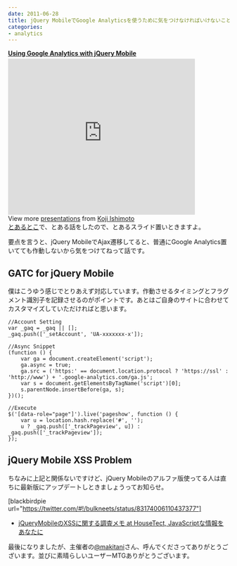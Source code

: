 ```yaml
---
date: 2011-06-28
title: jQuery MobileでGoogle Analyticsを使うために気をつけなければいけないこと
categories:
- analytics
---
```

<div id="__ss_8433078" style="width: 425px;"><strong style="display: block; margin: 12px 0 4px;"><a title="Using Google Analytics with jQuery Mobile" href="http://www.slideshare.net/t32k/using-google-analytics-with-jquery-mobile">Using Google Analytics with jQuery Mobile</a></strong> <iframe frameborder="0" height="355" marginheight="0" marginwidth="0" scrolling="no" src="http://www.slideshare.net/slideshow/embed_code/8433078" width="425"></iframe> View more <a href="http://www.slideshare.net/">presentations</a> from <a href="http://www.slideshare.net/t32k">Koji Ishimoto</a></div>
<a href="http://gatracker.org/">とあるとこ</a>で、とある話をしたので、とあるスライド置いときますよ。

要点を言うと、jQuery MobileでAjax遷移してると、普通にGoogle Analytics置いてても作動しないから気をつけてねって話です。

<!--more-->
<h2>GATC for jQuery Mobile</h2>
僕はこうゆう感じでとりあえず対応しています。作動させるタイミングとフラグメント識別子を記録させるのがポイントです。あとはご自身のサイトに合わせてカスタマイズしていただければと思います。

<pre><code>//Account Setting
var _gaq = _gaq || [];
_gaq.push(['_setAccount', 'UA-xxxxxxx-x']);

//Async Snippet
(function () {
    var ga = document.createElement('script');
    ga.async = true;
    ga.src = ('https:' == document.location.protocol ? 'https://ssl' : 'http://www') + '.google-analytics.com/ga.js';
    var s = document.getElementsByTagName('script')[0];
    s.parentNode.insertBefore(ga, s);
})();

//Execute
$('[data-role="page"]').live('pageshow', function () {
    var u = location.hash.replace('#', '');
    u ? _gaq.push(['_trackPageview', u]) : _gaq.push(['_trackPageview']);
});
</code></pre>

<h2>jQuery Mobile XSS Problem</h2>
ちなみに上記と関係ないですけど、jQuery Mobileのアルファ版使ってる人は直ちに最新版にアップデートしときましょうってお知らせ。

[blackbirdpie url="https://twitter.com/#!/bulkneets/status/83174006110437377"]
<ul>
	<li><a href="http://hisasann.com/housetect/2011/06/jquerymobilexss.html">jQueryMobileのXSSに関する調査メモ at HouseTect, JavaScriptな情報をあなたに </a></li>
</ul>
最後になりましたが、主催者の<a href="https://twitter.com/#!/makitani">@makitani</a>さん、呼んでくださってありがとうございます。並びに素晴らしいユーザーMTGありがとうございます。
<div id="extensionsWeblioEjBx" style="position: absolute; z-index: 2147483647; left: 15px; top: 516px; display: none;"><iframe frameborder="0" height="205" name="weblioExtensionsFrame" scrolling="no" src="http://api.weblio.jp/act/quote/v_1_0/e/?q=Tracking%20Snippet%0A&amp;type=elarge&amp;opul=chrome-extension%3A%2F%2Foingodpdjohhkelnginmkagmkbplgema%2Foptions.html" width="320"></iframe></div>
<div id="extensionsWeblioEjBx" style="position: absolute; z-index: 2147483647; left: 153px; top: 508px; display: none;"><iframe frameborder="0" height="205" name="weblioExtensionsFrame" scrolling="no" src="http://api.weblio.jp/act/quote/v_1_0/e/?q=Tracking%20Snippet%0A&amp;type=elarge&amp;opul=chrome-extension%3A%2F%2Foingodpdjohhkelnginmkagmkbplgema%2Foptions.html" width="320"></iframe></div>
<div id="extensionsWeblioEjBx" style="position: absolute; z-index: 2147483647; left: 14px; top: 532px; display: none;"><iframe frameborder="0" height="205" name="weblioExtensionsFrame" scrolling="no" src="http://api.weblio.jp/act/quote/v_1_0/e/?q=Tracking%20Snippet&amp;type=elarge&amp;opul=chrome-extension%3A%2F%2Foingodpdjohhkelnginmkagmkbplgema%2Foptions.html" width="320"></iframe></div>
<div id="extensionsWeblioEjBx" style="position: absolute; z-index: 2147483647; left: 102px; top: 513px; display: none;"><iframe frameborder="0" height="205" name="weblioExtensionsFrame" scrolling="no" src="http://api.weblio.jp/act/quote/v_1_0/e/?q=Google%20A&amp;type=elarge&amp;opul=chrome-extension%3A%2F%2Foingodpdjohhkelnginmkagmkbplgema%2Foptions.html" width="320"></iframe></div>
<div id="extensionsWeblioEjBx" style="position: absolute; z-index: 2147483647; left: 34px; top: 511px; display: none;"><iframe frameborder="0" height="205" name="weblioExtensionsFrame" scrolling="no" src="http://api.weblio.jp/act/quote/v_1_0/e/?q=oogle%20&amp;type=elarge&amp;opul=chrome-extension%3A%2F%2Foingodpdjohhkelnginmkagmkbplgema%2Foptions.html" width="320"></iframe></div>
<div id="extensionsWeblioEjBx" style="position: absolute; z-index: 2147483647; left: 259px; top: 514px; display: none;"><iframe frameborder="0" height="205" name="weblioExtensionsFrame" scrolling="no" src="http://api.weblio.jp/act/quote/v_1_0/e/?q=GATG%20for%20jQuery%20Mobile&amp;type=elarge&amp;opul=chrome-extension%3A%2F%2Foingodpdjohhkelnginmkagmkbplgema%2Foptions.html" width="320"></iframe></div>
